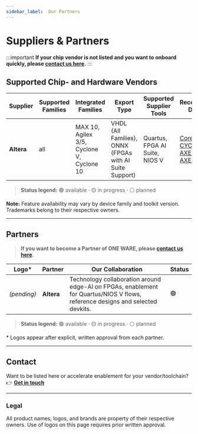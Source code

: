 ```yaml
---
sidebar_label:  Our Partners
---
```

# Suppliers & Partners

:::important
 **If your chip vendor is not listed and you want to onboard quickly, please [contact us here](https://forms.office.com/e/iQFfpNLaPb).**
 :::

## Supported Chip- and Hardware Vendors

| Supplier | Supported Families | Integrated Families | Export Type | Supported Supplier Tools | Recommended Dev-Kits | Status |
|---|---|---|---|---|---|---|
| **Altera** | all | MAX 10,<br/>Agilex 3/5,<br/>Cyclone V,<br/>Cyclone 10  | VHDL (All Families),<br/>ONNX (FPGAs with AI Suite Support) | Quartus, FPGA AI Suite, NIOS V | [Core MAX10](https://shop.vhdplus.com/product/vhdplus-core-max10/), [CYC5000](https://shop.vhdplus.com/product/cyc5000/), [AXE5000](https://www.arrow.de/products/axe5000/trenz-electronic-gmbh), [AXE3000](https://www.arrow.de/products/axc3000/trenz-electronic-gmbh) | 🟢 |

> **Status legend:** 🟢 available · 🟡 in progress · ⚪ planned

**Note:** Feature availability may vary by device family and toolkit version. Trademarks belong to their respective owners.

---

## Partners

> **If you want to become a Partner of ONE WARE, please [contact us here](/one-ai#contact).**

| Logo* | Partner | Our Collaboration | Status |
|---|---|---|---|
| _(pending)_ | **Altera** | Technology collaboration around edge-AI on FPGAs, enablement for Quartus/NIOS V flows, reference designs and selected devkits. | 🟢 |

> **Status legend:** 🟢 available · 🟡 in progress · ⚪ planned

\* Logos appear after explicit, written approval from each partner.

---

## Contact

Want to be listed here or accelerate enablement for your vendor/toolchain?  
👉 **[Get in touch](/one-ai#contact)**

---

### Legal

All product names, logos, and brands are property of their respective owners. Use of logos on this page requires prior written approval.

